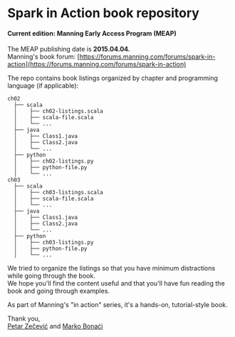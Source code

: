 


# Spark in Action book repository
#### Current edition: Manning Early Access Program (MEAP)

The MEAP publishing date is **2015.04.04.**  
Manning's book forum: [https://forums.manning.com/forums/spark-in-action](https://forums.manning.com/forums/spark-in-action)

The repo contains book listings organized by chapter and programming language (if applicable):

```
ch02
  ├── scala
  │    ├── ch02-listings.scala
  │    ├── scala-file.scala
  │    └── ...
  ├── java
  │    ├── Class1.java
  │    ├── Class2.java
  │    └── ...
  ├── python
  │    ├── ch02-listings.py
  │    ├── python-file.py
  │    └── ...
ch03
  ├── scala
  │    ├── ch03-listings.scala
  │    ├── scala-file.scala
  │    └── ...
  ├── java
  │    ├── Class1.java
  │    ├── Class2.java
  │    └── ...
  ├── python
  │    ├── ch03-listings.py
  │    ├── python-file.py
  │    └── ...

```

We tried to organize the listings so that you have minimum distractions while going through the book.  
We hope you'll find the content useful and that you'll have fun reading the book and going through examples.  

As part of Manning's "in action" series, it's a hands-on, tutorial-style book.  

Thank you,  
[Petar Zečević](http://twitter.com/p_zecevic) and [Marko Bonaći](http://twitter.com/markobonaci)
